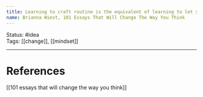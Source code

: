 ```yaml
---
title: Learning to craft routine is the equivalent of learning to let your conscious choices about what your day will be about guide you, letting all the other, temporary crap fall to the wayside.
name: Brianna Wiest, 101 Essays That Will Change The Way You Think
---
```


Status: #idea  
Tags:  [[change]], [[mindset]]

---
# References
[[101 essays that will change the way you think]]